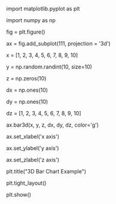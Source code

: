  import matplotlib.pyplot as plt

import numpy as np

fig = plt.figure()

ax = fig.add_subplot(111, projection = '3d')

x = [1, 2, 3, 4, 5, 6, 7, 8, 9, 10]

y = np.random.randint(10, size=10)

z = np.zeros(10)

dx = np.ones(10)

dy = np.ones(10)

dz = [1, 2, 3, 4, 5, 6, 7, 8, 9, 10]

ax.bar3d(x, y, z, dx, dy, dz, color='g')

ax.set_xlabel('x axis')

ax.set_ylabel('y axis')

ax.set_zlabel('z axis')

plt.title("3D Bar Chart Example")

plt.tight_layout()

plt.show()
